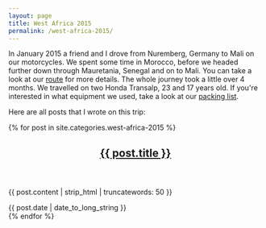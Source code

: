 ```yaml
---
layout: page
title: West Africa 2015
permalink: /west-africa-2015/
---
```

In January 2015 a friend and I drove from Nuremberg, Germany to Mali on our motorcycles. We spent some time in Morocco, before we headed further down through Mauretania, Senegal and on to Mali.
You can take a look at our [route]({{site.baseurl}}/west-africa-2015/route/) for more details.
The whole journey took a little over 4 months.
We travelled on two Honda Transalp, 23 and 17 years old.
If you're interested in what equipment we used, take a look at our [packing list]({{site.baseurl}}/west-africa-2015/packing-list).

Here are all posts that I wrote on this trip:
<div class="cf frame">
{% for post in site.categories.west-africa-2015 %}
  <article class="post" itemscope itemtype="https://schema.org/BlogPosting" role="article">
    <div class="article-item">
      <header class="post-header">
          <h2 class="post-title" itemprop="name"><a href="{{site.baseurl}}{{ post.url }}" itemprop="url">{{ post.title }}</a></h2>
      </header>
      <section class="post-excerpt" itemprop="description">
        <p>{{ post.content | strip_html | truncatewords: 50 }}</p>
      </section>
      <div class="post-meta">
        <time datetime="{{ post.date | date_to_long_string }}">{{ post.date | date_to_long_string }}</time>
      </div>
    </div>
  </article>
{% endfor %}
</div>
